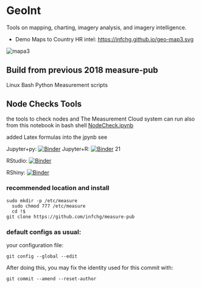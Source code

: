 # GeoInt

Tools on mapping, charting, imagery analysis, and imagery intelligence.

- Demo Maps to Country HR intel:   https://infchg.github.io/geo-map3.svg 

![mapa3](https://infchg.github.io/geo-map3.svg)

## Build from previous 2018 measure-pub
Linux Bash Python Measurement scripts

## Node Checks Tools

the tools to check nodes and The Measurement Cloud system
can run also from this notebook in bash shell  [NodeCheck.ipynb](NodeCheck.ipynb)

added Latex formulas into the jpynb
see 

Jupyter+py: [![Binder](http://mybinder.org/badge_logo.svg)](http://mybinder.org/v2/gh/infchg/GeoInt/master?filepath=geoMap.ipynb)
Jupyter+R: [![Binder](http://mybinder.org/badge_logo.svg)](http://mybinder.org/v2/gh/infchg/GeoInt/master?filepath=NodeCheck.ipynb)
21

RStudio: [![Binder](http://mybinder.org/badge_logo.svg)](http://mybinder.org/v2/gh/infchg/GeoInt/master?urlpath=rstudio)

RShiny: [![Binder](http://mybinder.org/badge_logo.svg)](http://mybinder.org/v2/gh/infchg/GeoInt/master?urlpath=shiny/bus-dashboard/)


### recommended location and install

```
sudo mkdir -p /etc/measure
  sudo chmod 777 /etc/measure
  cd !$
git clone https://github.com/infchg/measure-pub
```


### default configs as usual:

your configuration file:

    git config --global --edit

After doing this, you may fix the identity used for this commit with:

    git commit --amend --reset-author


